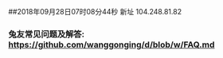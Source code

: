 ##2018年09月28日07时08分44秒 新址 104.248.81.82
### 兔友常见问题及解答: https://github.com/wanggonging/d/blob/w/FAQ.md
